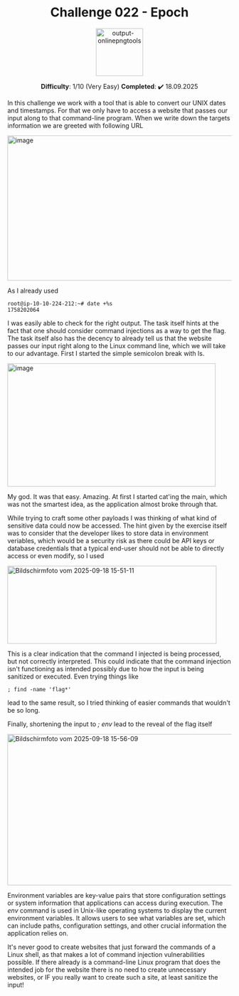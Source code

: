 <h1 align="center">Challenge 022 - Epoch </h1>
<p align="center">
  <img width="106" height="107" alt="output-onlinepngtools" src="https://github.com/user-attachments/assets/77db303d-12cb-49be-a6a1-3d31eeaf1315" />
</p>
<p align="center"> <b>Difficulty</b>: 1/10 (Very Easy) <b>Completed</b>: ✔️ 18.09.2025 </p>

In this challenge we work with a tool that is able to convert our UNIX dates and timestamps. For that we only have to access a website that passes our input along to that command-line program. When we write down the targets information we are greeted with following URL

<img width="934" height="326" alt="image" src="https://github.com/user-attachments/assets/ab8ab794-7fa4-4327-9f66-a0b9b6f5a87b" />

As I already used 

```
root@ip-10-10-224-212:~# date +%s
1758202064
```

I was easily able to check for the right output.
The task itself hints at the fact that one should consider command injections as a way to get the flag. The task itself also has the decency to already tell us that the website passes our input right along to the Linux command line, which we will take to our advantage. First I started the simple semicolon break with ls.

<img width="468" height="277" alt="image" src="https://github.com/user-attachments/assets/1640585c-ff7e-4f2e-8a82-8b6197cfe761" />

My god. It was that easy. Amazing. At first I started cat'ing the main, which was not the smartest idea, as the application almost broke through that. 

While trying to craft some other payloads I was thinking of what kind of sensitive data could now be accessed. The hint given by the exercise itself was to consider that the developer likes to store data in environment veriables, which would be a security risk as there could be API keys or database credentials that a typical end-user should not be able to directly access or even modify, so I used 

<img width="470" height="175" alt="Bildschirmfoto vom 2025-09-18 15-51-11" src="https://github.com/user-attachments/assets/576004d0-7de2-4e32-b3f7-97dcdd057878" />

This is a clear indication that the command I injected is being processed, but not correctly interpreted. This could indicate that the command injection isn't functioning as intended possibly due to how the input is being sanitized or executed. Even trying things like

```
; find -name 'flag*'
```

lead to the same result, so I tried thinking of easier commands that wouldn't be so long.

Finally, shortening the input to *; env* lead to the reveal of the flag itself

<img width="543" height="340" alt="Bildschirmfoto vom 2025-09-18 15-56-09" src="https://github.com/user-attachments/assets/74ef6c61-227e-4e63-9942-0a0ad1e567b4" />

Environment variables are key-value pairs that store configuration settings or system information that applications can access during execution. The *env* command is used in Unix-like operating systems to display the current environment variables. It allows users to see what variables are set, which can include paths, configuration settings, and other crucial information the application relies on.

It's never good to create websites that just forward the commands of a Linux shell, as that makes a lot of command injection vulnerabilities possible. If there already is a command-line Linux program that does the intended job for the website there is no need to create unnecessary websites, or IF you really want to create such a site, at least sanitize the input!
